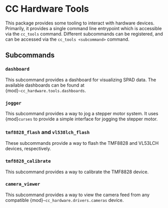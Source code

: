 # CC Hardware Tools

This package provides some tooling to interact with hardware devices. Primarily, it provides a single command line entrypoint which is accessible via the `cc_tools` command. Different subcommands can be registered, and can be accessed via the `cc_tools <subcommand>` command.

## Subcommands

### `dashboard`

This subcommand provides a dashboard for visualizing SPAD data. The available dashboards can be found at {mod}`~cc_hardware.tools.dashboards`.

### `jogger`

This subcommand provides a way to jog a stepper motor system. It uses {mod}`curses` to provide a simple interface for jogging the stepper motor.

### `tmf8828_flash` and `vl538lch_flash`

These subcommands provide a way to flash the TMF8828 and VL53LCH devices, respectively.

### `tmf8828_calibrate`

This subcommand provides a way to calibrate the TMF8828 device.

### `camera_viewer`

This subcommand provides a way to view the camera feed from any compatible {mod}`~cc_hardware.drivers.cameras` device.
